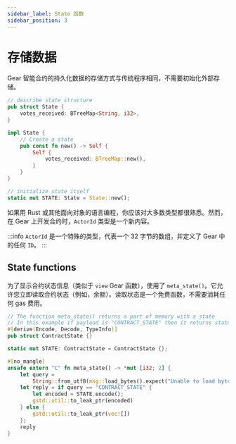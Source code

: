 ```yaml
---
sidebar_label: State 函数
sidebar_position: 3
---
```


# 存储数据

Gear 智能合约的持久化数据的存储方式与传统程序相同，不需要初始化外部存储。

```rust
// describe state structure
pub struct State {
    votes_received: BTreeMap<String, i32>,
}

impl State {
    // Create a state
    pub const fn new() -> Self {
        Self {
            votes_received: BTreeMap::new(),
        }
    }
}

// initialize state itself
static mut STATE: State = State::new();
```

如果用 Rust 或其他面向对象的语言编程，你应该对大多数类型都很熟悉。然而，在 Gear 上开发合约时，`ActorId` 类型是一个新内容。

:::info
`ActorId` 是一个特殊的类型，代表一个 32 字节的数组，并定义了 Gear 中的任何 `ID`。
:::

## State functions

为了显示合约状态信息（类似于 `view` Gear 函数），使用了 `meta_state()`。它允许您立即读取合约状态（例如，余额）。读取状态是一个免费函数，不需要消耗任何 gas 费用。

```rust
// The function meta_state() returns a part of memory with a state
// In this example if payload is "CONTRACT_STATE" then it returns state
#[derive(Encode, Decode, TypeInfo)]
pub struct ContractState {}

static mut STATE: ContractState = ContractState {};

#[no_mangle]
unsafe extern "C" fn meta_state() -> *mut [i32; 2] {
    let query =
        String::from_utf8(msg::load_bytes().expect("Unable to load bytes")).expect("Invalid query");
    let reply = if query == "CONTRACT_STATE" {
        let encoded = STATE.encode();
        gstd::util::to_leak_ptr(encoded)
    } else {
        gstd::util::to_leak_ptr(vec![])
    };
    reply
}
```
